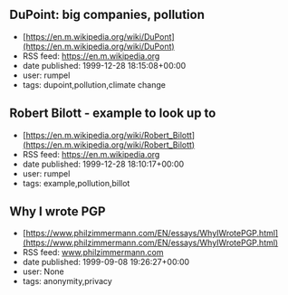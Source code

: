 ## DuPoint: big companies, pollution
 - [https://en.m.wikipedia.org/wiki/DuPont](https://en.m.wikipedia.org/wiki/DuPont)
 - RSS feed: https://en.m.wikipedia.org
 - date published: 1999-12-28 18:15:08+00:00
 - user: rumpel
 - tags: dupoint,pollution,climate change


## Robert Bilott - example to look up to
 - [https://en.m.wikipedia.org/wiki/Robert_Bilott](https://en.m.wikipedia.org/wiki/Robert_Bilott)
 - RSS feed: https://en.m.wikipedia.org
 - date published: 1999-12-28 18:10:17+00:00
 - user: rumpel
 - tags: example,pollution,billot


## Why I wrote PGP
 - [https://www.philzimmermann.com/EN/essays/WhyIWrotePGP.html](https://www.philzimmermann.com/EN/essays/WhyIWrotePGP.html)
 - RSS feed: www.philzimmermann.com
 - date published: 1999-09-08 19:26:27+00:00
 - user: None
 - tags: anonymity,privacy

